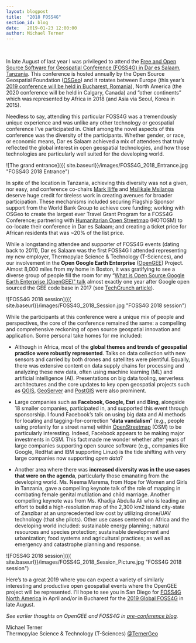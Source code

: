 ```yaml
---
layout: blogpost
title:  "2018 FOSS4G"
section_id: blog
date:   2019-01-23 12:00:00
author: Michael Terner
---
```


<br />

In late August of last year I was privileged to attend the <a href="https://2018.foss4g.org/" target="_blank">Free and Open Source Software for Geospatial Conference (FOSS4G) in Dar es Salaam, Tanzania</a>. This conference is hosted annually by the Open Source Geospatial Foundation ([OSGeo](https://www.osgeo.org/)) and it rotates between Europe (this year’s [2019 conference will be held in Bucharest, Romania](https://2019.foss4g.org/)), North America (the 2020 conference will be held in Calgary, Canada) and “other continents” which was represented by Africa in 2018 (and Asia via Seoul, Korea in 2015).

Needless to say, attending this particular FOSS4G was a tremendously unique experience and was unlike any other technology or geospatial conference I’ve participated in. Chief among the novel aspects of this conference was the diversity of the participants. Whether gender, or race, or economic means, Dar es Salaam achieved a mix of attendees that truly reflected the global interest in open geospatial technologies, and how those technologies are particularly well suited for the developing world.


![The grand entrance]({{ site.baseurl}}/images/FOSS4G_2018_Entrance.jpg "FOSS4G 2018 Entrance")

In spite of the location in Tanzania, achieving this diversity was not a given, nor easy, and conference co-chairs [Mark Iliffe](https://twitter.com/markiliffe) and [Msilikale Msilanga](https://twitter.com/msilikale05) deserve huge credit for tireless work in creating avenues for broader participation. These mechanisms included securing Flagship Sponsor support from the World Bank Group to achieve core funding; working with OSGeo to create the largest ever Travel Grant Program for a FOSS4G Conference; partnering with [Humanitarian Open Streetmap](https://www.hotosm.org/) (HOTOSM) to co-locate their conference in Dar es Salaam; and creating a ticket price for African residents that was ~20% of the list price.

While a longstanding attendee and supporter of FOSS4G events (dating back to 2011), Dar es Salaam was the first FOSS4G I attended representing my new employer, Thermopylae Science & Technology (T-Sciences), and our involvement in the **Open Google Earth Enterprise** ([OpenGEE](http://www.opengee.org/)) Project. Almost 8,000 miles from my home in Boston, it was gratifying to see a diverse group of people fill the room for my  “[What is Open Source Google Earth Enterprise (OpenGEE)" talk](https://drive.google.com/file/d/1Fmc3yUkR1O4kqt62vz1lIjQwFOrqXZW8/view) almost exactly one year after Google open sourced the GEE code base in 2017 (see [TechCrunch article](https://techcrunch.com/2017/01/31/google-will-soon-open-source-google-earth-enterprise/)).

 ![FOSS4G 2018 session]({{ site.baseurl}}/images/FOSS4G_2018_Session.jpg "FOSS4G 2018 session")

While the participants at this conference were a unique mix of people and perspectives, the core of the conference remained the same: a compelling and comprehensive reckoning of open source geospatial innovation and application. Some personal take homes for me included:

* Although in Africa, most of the **global themes and trends of geospatial practice were robustly represented**. Talks on data collection with new sensors and carried by both drones and satellites were plentiful. Equally, there was extensive content on data supply chains for processing and analyzing these new data, often using machine learning (ML) and artificial intelligence (AI). Presentations on big data tooling, serverless architectures and the core updates to key open geospatial projects such as [QGIS](https://qgis.org/), [GeoServer](http://geoserver.org/) and [PostGIS](https://postgis.net/) were also prominent.

* Large companies such as **Facebook, Google, Esri** and **Bing**, alongside 18 smaller companies, participated in, and supported this event through sponsorship. I found Facebook’s talk on using big data and AI methods for locating and tagging-for-correction “**data vandalism**” (e.g., people using profanity for a street name) within [OpenStreetmap](https://www.openstreetmap.org/) (OSM) to be particularly interesting. Indeed, Facebook appears to be making major investments in OSM. This fact made me wonder whether after years of large companies supporting open source software (e.g., companies like Google, RedHat and IBM supporting Linux) is the tide shifting with very large companies now supporting _open data_?

* Another area where there was **increased diversity was in the use cases that were on the agenda**, particularly those emanating from the developing world. Ms. Neema Marema, from Hope for Women and Girls in Tanzania, gave a compelling keynote talk of the role of mapping in combating female genital mutilation and child marriage. Another compelling keynote was from Ms. Khadija Abdulla Ali who is leading an effort to build a high-resolution map of the 2,300 km2 island city-state of Zanzibar at an unprecedented low cost by utilizing drone/UAV technology (that she pilots). Other use cases centered on Africa and the developing world included: sustainable energy planning; natural resources and species protection; sustainable development and urbanization; food systems and agricultural practices; as well as emergency and catastrophe planning and response.

![FOSS4G 2018 session]({{ site.baseurl}}/images/FOSS4G_2018_Session_Picture.jpg "FOSS4G 2018 session")


Here’s to a great 2019 where you can expect a variety of similarly interesting and productive open geospatial events where the OpenGEE project will be represented. I’ll hope to see you in San Diego for [FOSS4G North America](https://2019.foss4g-na.org/) in April and/or in Bucharest for the [2019 Global FOSS4G](https://2019.foss4g.org/) in late August.

_See earlier thoughts on OpenGEE and FOSS4G in [pre-conference blog](http://www.t-sciences.com/news/foss4g-and-the-open-sourcing-of-google-earth-enterprise-gee)._


Michael Terner <br>
Thermopylae Science & Technology (T-Sciences)
[@TernerGeo](https://twitter.com/TernerGeo)



